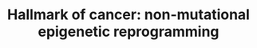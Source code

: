 ---
annotations:
- id: PW:0000004
  parent: regulatory pathway
  type: Pathway Ontology
  value: regulatory pathway
- id: PW:0000605
  parent: disease pathway
  type: Pathway Ontology
  value: cancer pathway
authors:
- PhilipErnst
- Eweitz
- Khanspers
citedin: ''
communities: []
description: 'Hallmarks of Cancer: Nonmutational epigenetical programming'
last-edited: 2024-09-24
ndex: null
organisms:
- Homo sapiens
redirect_from:
- /index.php/Pathway:WP5483
- /instance/WP5483
- /instance/WP5483_r135542
revision: r135542
schema-jsonld:
- '@context': https://schema.org/
  '@id': https://wikipathways.github.io/pathways/WP5483.html
  '@type': Dataset
  creator:
    '@type': Organization
    name: WikiPathways
  description: 'Hallmarks of Cancer: Nonmutational epigenetical programming'
  keywords:
  - ALKBH5
  - CREBP
  - DNMT1
  - DNMT3A
  - DNMT3B
  - EP300
  - EZH2
  - 'FTO '
  - HDAC1
  - HDAC2
  - METTL14
  - METTL3
  - TET1
  - TET2
  - TET3
  - YTHDC1
  - YTHDF1
  - YTHDF2
  - YTHDF3
  license: CC0
  name: 'Hallmark of cancer: non-mutational epigenetic reprogramming'
seo: CreativeWork
title: 'Hallmark of cancer: non-mutational epigenetic reprogramming'
wpid: WP5483
---